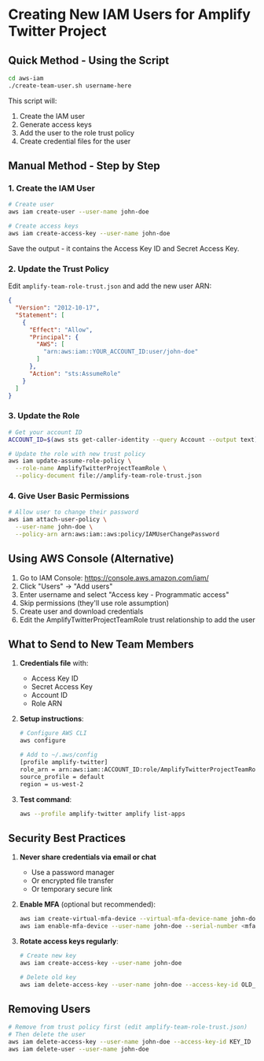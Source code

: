 # Creating New IAM Users for Amplify Twitter Project

## Quick Method - Using the Script

```bash
cd aws-iam
./create-team-user.sh username-here
```

This script will:
1. Create the IAM user
2. Generate access keys
3. Add the user to the role trust policy
4. Create credential files for the user

## Manual Method - Step by Step

### 1. Create the IAM User

```bash
# Create user
aws iam create-user --user-name john-doe

# Create access keys
aws iam create-access-key --user-name john-doe
```

Save the output - it contains the Access Key ID and Secret Access Key.

### 2. Update the Trust Policy

Edit `amplify-team-role-trust.json` and add the new user ARN:

```json
{
  "Version": "2012-10-17",
  "Statement": [
    {
      "Effect": "Allow",
      "Principal": {
        "AWS": [
          "arn:aws:iam::YOUR_ACCOUNT_ID:user/john-doe"
        ]
      },
      "Action": "sts:AssumeRole"
    }
  ]
}
```

### 3. Update the Role

```bash
# Get your account ID
ACCOUNT_ID=$(aws sts get-caller-identity --query Account --output text)

# Update the role with new trust policy
aws iam update-assume-role-policy \
  --role-name AmplifyTwitterProjectTeamRole \
  --policy-document file://amplify-team-role-trust.json
```

### 4. Give User Basic Permissions

```bash
# Allow user to change their password
aws iam attach-user-policy \
  --user-name john-doe \
  --policy-arn arn:aws:iam::aws:policy/IAMUserChangePassword
```

## Using AWS Console (Alternative)

1. Go to IAM Console: https://console.aws.amazon.com/iam/
2. Click "Users" → "Add users"
3. Enter username and select "Access key - Programmatic access"
4. Skip permissions (they'll use role assumption)
5. Create user and download credentials
6. Edit the AmplifyTwitterProjectTeamRole trust relationship to add the user

## What to Send to New Team Members

1. **Credentials file** with:
   - Access Key ID
   - Secret Access Key
   - Account ID
   - Role ARN

2. **Setup instructions**:
   ```bash
   # Configure AWS CLI
   aws configure
   
   # Add to ~/.aws/config
   [profile amplify-twitter]
   role_arn = arn:aws:iam::ACCOUNT_ID:role/AmplifyTwitterProjectTeamRole
   source_profile = default
   region = us-west-2
   ```

3. **Test command**:
   ```bash
   aws --profile amplify-twitter amplify list-apps
   ```

## Security Best Practices

1. **Never share credentials via email or chat**
   - Use a password manager
   - Or encrypted file transfer
   - Or temporary secure link

2. **Enable MFA** (optional but recommended):
   ```bash
   aws iam create-virtual-mfa-device --virtual-mfa-device-name john-doe-mfa
   aws iam enable-mfa-device --user-name john-doe --serial-number <mfa-serial> --authentication-code1 <code1> --authentication-code2 <code2>
   ```

3. **Rotate access keys regularly**:
   ```bash
   # Create new key
   aws iam create-access-key --user-name john-doe
   
   # Delete old key
   aws iam delete-access-key --user-name john-doe --access-key-id OLD_KEY_ID
   ```

## Removing Users

```bash
# Remove from trust policy first (edit amplify-team-role-trust.json)
# Then delete the user
aws iam delete-access-key --user-name john-doe --access-key-id KEY_ID
aws iam delete-user --user-name john-doe
```